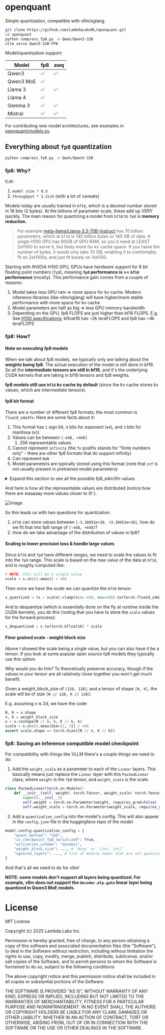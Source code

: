 # openquant

Simple quantization, compatible with vllm/sglang.

```bash
git clone https://github.com/LambdaLabsML/openquant.git
cd openquant
python compress_fp8.py -m Qwen/Qwen3-32B
vllm serve Qwen3-32B-FP8
```

Model/quantization support:

| Model     | fp8  | awq | 
| --------  | ---- | --- |
| Qwen3     | ✅    | ✅  |
| Qwen3 MoE | ✅    |    |
| Llama 3   | ✅    | ✅  |
| Llama 4   | ✅    |    |
| Gemma 3   | ✅    | ✅ |
| Mistral   | ✅    | ✅ |

For contributing new model architectures, see examples in [openquant/models.py](openquant/models.py).

## Everything about `fp8` quantization

```bash
python compress_fp8.py -m Qwen/Qwen3-32B
```

### fp8: Why?

tl;dr:
1. `model size * 0.5`
2. `throughput * 1.2ish` (with a lot of caveats)

Models today are usually trained in `bf16`, which is a decimal number stored in 16 bits (2 bytes). At the billions of parameter scale, these add up VERY quickly. The main reason for quantizing a model from `bf16` to `fp8` is **memory reduction.**

> For example [meta-llama/Llama-3.3-70B-Instruct](https://huggingface.co/meta-llama/Llama-3.3-70B-Instruct) has 70 billion parameters, which at `bf16` is 140 billion bytes or 140 GB of data. A single H100 GPU has 80GB of GPU RAM, so you'd need at LEAST 2xH100 to serve it, but likely more for kv cache space. If you halve the number of bytes, it would only take 70 GB, enabling it to comfortably fit on 2xH100s, and just fit barely on 1xH100.

Starting with NVIDIA H100 GPU, GPUs have *hardware support* for 8 bit floating point numbers (`fp8`), meaning **`fp8` performance is >= `bf16` performance** (mostly). This performance gain comes from a couple of reasons:

1. Model takes less GPU ram => more space for kv cache. Modern inference libraries (like vllm/sglang) will have higher/more stable performance with more space for kv cache
2. Model parameters are half as big => less GPU memory bandwidth
3. Depending on the GPU, fp8 FLOPS are just higher than bf16 FLOPS. E.g. See [H100 specifications](https://www.nvidia.com/en-us/data-center/h100/); bfloat16 has ~2k teraFLOPS and fp8 has ~4k teraFLOPS


### fp8: How?

#### Note on executing fp8 models

When we talk about fp8 models, we typically only are talking about the **weights being fp8**. The actual execution of the model is still done in bf16. So all the **intermediate tensors are still in bf16**, and it's the underlying CUDA kernels that are taking in bf16 tensors and fp8 weights.

**fp8 models still use `bf16` kv cache by default** (since the kv cache stores kv values, which are intermediate tensors).

#### fp8 bit format

There are a number of different fp8 formats; the most common is `float8_e4m3fn`. Here are some facts about it:

1. This format has `1` sign bit, `4` bits for exponent (`e4`), and `3` bits for mantissa (`m3`)
2. Values can be between `[-448, +448]`
    1. 256 representable values
3. Cannot represent `infinity` (the `fn` postfix stands for "finite numbers only" - there are other fp8 formats that do support infinity)
4. Can represent `NaN`
5. Model parameters are typically stored using this format (note that `inf` is not usually present in pretrained model parameters)

<details>
    <summary>
        Expand this section to see all the possible fp8_e4m3fn values
    </summary>

```
torch.arange(256, dtype=torch.uint8).view(dtype=torch.float8_e4m3fn).tolist()
```

[0.0, 0.001953125, 0.00390625, 0.005859375, 0.0078125, 0.009765625, 0.01171875, 0.013671875, 0.015625, 0.017578125, 0.01953125, 0.021484375, 0.0234375, 0.025390625, 0.02734375, 0.029296875, 0.03125, 0.03515625, 0.0390625, 0.04296875, 0.046875, 0.05078125, 0.0546875, 0.05859375, 0.0625, 0.0703125, 0.078125, 0.0859375, 0.09375, 0.1015625, 0.109375, 0.1171875, 0.125, 0.140625, 0.15625, 0.171875, 0.1875, 0.203125, 0.21875, 0.234375, 0.25, 0.28125, 0.3125, 0.34375, 0.375, 0.40625, 0.4375, 0.46875, 0.5, 0.5625, 0.625, 0.6875, 0.75, 0.8125, 0.875, 0.9375, 1.0, 1.125, 1.25, 1.375, 1.5, 1.625, 1.75, 1.875, 2.0, 2.25, 2.5, 2.75, 3.0, 3.25, 3.5, 3.75, 4.0, 4.5, 5.0, 5.5, 6.0, 6.5, 7.0, 7.5, 8.0, 9.0, 10.0, 11.0, 12.0, 13.0, 14.0, 15.0, 16.0, 18.0, 20.0, 22.0, 24.0, 26.0, 28.0, 30.0, 32.0, 36.0, 40.0, 44.0, 48.0, 52.0, 56.0, 60.0, 64.0, 72.0, 80.0, 88.0, 96.0, 104.0, 112.0, 120.0, 128.0, 144.0, 160.0, 176.0, 192.0, 208.0, 224.0, 240.0, 256.0, 288.0, 320.0, 352.0, 384.0, 416.0, 448.0, nan, -0.0, -0.001953125, -0.00390625, -0.005859375, -0.0078125, -0.009765625, -0.01171875, -0.013671875, -0.015625, -0.017578125, -0.01953125, -0.021484375, -0.0234375, -0.025390625, -0.02734375, -0.029296875, -0.03125, -0.03515625, -0.0390625, -0.04296875, -0.046875, -0.05078125, -0.0546875, -0.05859375, -0.0625, -0.0703125, -0.078125, -0.0859375, -0.09375, -0.1015625, -0.109375, -0.1171875, -0.125, -0.140625, -0.15625, -0.171875, -0.1875, -0.203125, -0.21875, -0.234375, -0.25, -0.28125, -0.3125, -0.34375, -0.375, -0.40625, -0.4375, -0.46875, -0.5, -0.5625, -0.625, -0.6875, -0.75, -0.8125, -0.875, -0.9375, -1.0, -1.125, -1.25, -1.375, -1.5, -1.625, -1.75, -1.875, -2.0, -2.25, -2.5, -2.75, -3.0, -3.25, -3.5, -3.75, -4.0, -4.5, -5.0, -5.5, -6.0, -6.5, -7.0, -7.5, -8.0, -9.0, -10.0, -11.0, -12.0, -13.0, -14.0, -15.0, -16.0, -18.0, -20.0, -22.0, -24.0, -26.0, -28.0, -30.0, -32.0, -36.0, -40.0, -44.0, -48.0, -52.0, -56.0, -60.0, -64.0, -72.0, -80.0, -88.0, -96.0, -104.0, -112.0, -120.0, -128.0, -144.0, -160.0, -176.0, -192.0, -208.0, -224.0, -240.0, -256.0, -288.0, -320.0, -352.0, -384.0, -416.0, -448.0, nan]
</details>

And here is how all the representable values are distributed (notice how there are waaaaay more values closer to 0!
):

![image](https://github.com/user-attachments/assets/a2eefa93-5f0a-4154-b78a-0964403ff57f)

So this leads us with two questions for quantization:

1. `bf16` can store values between `[-3.38953e+38, +3.38953e+38]`, how do we fit that into fp8 range of `[-448, +448]`?
2. How do we take advantage of the distribution of values in fp8?

#### Scaling to lower precision loss & handle large values

Since `bf16` and `fp8` have different ranges, we need to scale the values to fit into the `fp8` range. This scale is based
on the max value of the data at `bf16`, and is roughly computed like:

```python
# NOTE: this will be a single value
scale = x.abs().amax() / 448
```

Then once we have the scale we can quantize the `bf16` tensor:
```python
x_quantized = (x / scale).clamp(min=-448, max=448).to(torch.float8_e4m3fn)
```

And to dequantize (which is essentially done on the fly at runtime inside the CUDA kernels), you do this (noting that you have to store the `scale` values for the forward process):
```python
x_dequantized = x.to(torch.bfloat16) * scale
```

#### Finer grained scale - weight block size

Above I showed the scale being a single value, but you can also have it be a tensor. If you look at some popular open source fp8 models they typically use this option.

Why would you do this? To theoretically preserve accuracy, though if the values in your tensor are all relatively close together you won't get much benefit.

Given a weight_block_size of `[128, 128]`, and a tensor of shape `[N, K]`, the scale will be of size `[N // 128, K // 128]`:

E.g. assuming x is 2d, we have the code:

```python
N, K = x.shape
n, k = weight_block_size
x = x.reshape(N // n, n, K // k, k)
scale = x.abs().amax(dim=[1, 3]) / 448
assert scale.shape == torch.Size([N // n, K // k])
```

### fp8: Saving an inference compatible model checkpoint

For compatibility with things like VLLM there's a couple things we need to do:

1. Add the `weight_scale` as a parameter to each of the `Linear` layers. This basically means just replace the `Linear` layer with this `PackedLinear` class, where `weight` is the `fp8` tensor, and `weight_scale` is the scale.

```python
class PackedLinear(torch.nn.Module):
    def __init__(self, weight: torch.Tensor, weight_scale: torch.Tensor):
        super().__init__()
        self.weight = torch.nn.Parameter(weight, requires_grad=False)
        self.weight_scale = torch.nn.Parameter(weight_scale, requires_grad=False)
```

2. Add a `quantization_config` into the model's config. This will also appear in the `config.json` file in the huggingface repo of the model.

```python
model.config.quantization_config = {
    "quant_method": "fp8",
    "is_checkpoint_fp8_serialized": True,
    "activation_scheme": "dynamic",
    "weight_block_size": ..., # `None` or `[int, int]`
    "ignored_layers": ..., # list of module names that are not quantized
}
```

And that's all we need to do for vllm!

**NOTE: some models don't support all layers being quantized. For example, vllm does not support the `decoder.mlp.gate` linear layer being quantized in Qwen3 MoE models.**

# License

MIT License

Copyright (c) 2025 Lambda Labs Inc.

Permission is hereby granted, free of charge, to any person obtaining a copy
of this software and associated documentation files (the "Software"), to deal
in the Software without restriction, including without limitation the rights
to use, copy, modify, merge, publish, distribute, sublicense, and/or sell
copies of the Software, and to permit persons to whom the Software is
furnished to do so, subject to the following conditions:

The above copyright notice and this permission notice shall be included in all
copies or substantial portions of the Software.

THE SOFTWARE IS PROVIDED "AS IS", WITHOUT WARRANTY OF ANY KIND, EXPRESS OR
IMPLIED, INCLUDING BUT NOT LIMITED TO THE WARRANTIES OF MERCHANTABILITY,
FITNESS FOR A PARTICULAR PURPOSE AND NONINFRINGEMENT. IN NO EVENT SHALL THE
AUTHORS OR COPYRIGHT HOLDERS BE LIABLE FOR ANY CLAIM, DAMAGES OR OTHER
LIABILITY, WHETHER IN AN ACTION OF CONTRACT, TORT OR OTHERWISE, ARISING FROM,
OUT OF OR IN CONNECTION WITH THE SOFTWARE OR THE USE OR OTHER DEALINGS IN THE
SOFTWARE.
